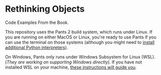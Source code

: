 # Rethinking Objects

Code Examples From the Book.

This repository uses the Pants 2 build system, which runs under Linux. If you
are running on either MacOS or Linux, you're ready to use Pants if you can use
the terminal on those systems (although you might need to [install additional
Python interpreters](https://github.com/BruceEckel/ConfiguringWSLForPants#installing-additional-python-interpreters)).

On Windows, Pants only runs under Windows Subsystem for Linux (WSL). (_They are
working on supporting Windows directly)._ If you have not installed WSL on your
machine, [these instructions will guide
you](https://github.com/BruceEckel/ConfiguringWSLForPants).
